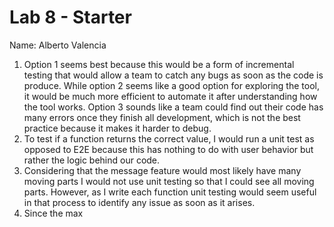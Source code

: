 # Lab 8 - Starter
Name: Alberto Valencia
1) Option 1 seems best because this would be a form of incremental testing that would allow a team to catch any bugs as soon as the code is produce. While option 2 seems like a good option for exploring the tool, it would be much more efficient to automate it after understanding how the tool works. Option 3 sounds like a team could find out their code has many errors once they finish all development, which is not the best practice because it makes it harder to debug.
2) To test if a function returns the correct value, I would run a unit test as opposed to E2E because this has nothing to do with user behavior but rather  the logic behind our code.
3) Considering that the message feature would most likely have many moving parts I would not use unit testing so that I could see all moving parts. However, as I write each function unit testing would seem useful in that process to identify any issue as soon as it arises.
4) Since the max 
